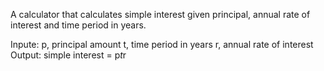 A calculator that calculates simple interest given principal, annual rate of interest and time period in years.

Inpute:
  p, principal amount
  t, time period in years
  r, annual rate of interest
Output:
  simple interest = p*t*r